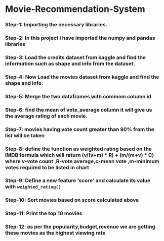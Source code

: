 # Movie-Recommendation-System

### Step-1: Importing the necessary libraries.
### Step-2: In this project i have imported the numpy and pandas libraries
### Step-3: Load the credits dataset from kaggle and find the information such as shape and info from the dataset.
### Step-4: Now Load the movies dataset from kaggle and find the shape and info.
### Step-5: Merge the two dataframes with commom column id
### Step-6: find the mean of vote_average column it will give us the average rating of each movie.
### Step-7: movies having vote count greater than 90% from the list will be taken
### Step-8: define the function as weighted rating based on the IMDB formula which will return (v/(v+m) * R) + (m/(m+v) * C) where v-vote count ,R-vote average,c-mean vote ,m-minimum votes required to be listed in chart
### Step-9: Define a new feature 'score' and calculate its value with `weighted_rating()`
### Step-10: Sort movies based on score calculated above
### Step-11: Print the top 10 movies
### Step-12: as per the popularity,budget,revenue we are getting these movies as the highest viewing rate
